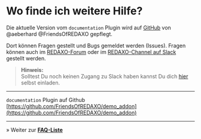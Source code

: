 # Wo finde ich weitere Hilfe?

Die aktuelle Version vom `documentation` Plugin wird auf [GitHub](https://github.com/FriendsOfREDAXO/demo_addon) von @aeberhard @FriendsOfREDAXO gepflegt.

Dort können Fragen gestellt und Bugs gemeldet werden (Issues). Fragen können auch im [REDAXO-Forum](http://www.redaxo.org/de/forum/)
oder im [REDAXO-Channel auf Slack](https://friendsofredaxo.slack.com/) gestellt werden.

> **Hinweis:**<br>Solltest Du noch keinen Zugang zu Slack haben kannst Du dich [hier](http://www.redaxo.org/slack/) selbst einladen.

---

`documentation` Plugin auf Github<br>
[https://github.com/FriendsOfREDAXO/demo_addon](https://github.com/FriendsOfREDAXO/demo_addon)

---

&raquo; Weiter zur **[FAQ-Liste](help_faq.md)**
